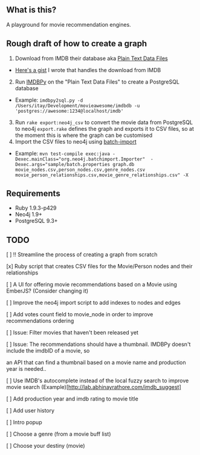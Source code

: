 ## What is this?

A playground for movie recommendation engines.

## Rough draft of how to create a graph

1. Download from IMDB their database aka [Plain Text Data 
Files](http://www.imdb.com/interfaces)
  - [Here's a gist](https://gist.github.com/itayadler/7032229) I wrote that handles the download from IMDB
2. Run [IMDBPy](http://imdbpy.sourceforge.net/) on the "Plain Text Data Files" to create a PostgreSQL database
  - Example: `imdbpy2sql.py -d /Users/itay/Development/movieawesome/imdbdb -u 'postgres://awesome:1234@localhost/imdb'`
3. Run `rake export:neo4j_csv` to convert the movie data from PostgreSQL to neo4j
`export.rake` defines the graph and exports it to CSV files, so at the moment this is where
the graph can be customised
4. Import the CSV files to neo4j using [batch-import](https://github.com/jexp/batch-import)
  - Example: 
  `mvn test-compile exec:java -Dexec.mainClass="org.neo4j.batchimport.Importer" 
  -Dexec.args="sample/batch.properties graph.db 
  movie_nodes.csv,person_nodes.csv,genre_nodes.csv 
  movie_person_relationships.csv,movie_genre_relationships.csv" -X`

## Requirements

* Ruby 1.9.3-p429
* Neo4j 1.9+
* PostgreSQL 9.3+

## TODO

[ ] !! Streamline the process of creating a graph from scratch

[x] Ruby script that creates CSV files for the Movie/Person nodes and their relationships

[ ] A UI for offering movie recommendations based on a Movie using EmberJS? (Consider changing it)

[ ] Improve the neo4j import script to add indexes to nodes and edges

[ ] Add votes count field to movie_node in order to improve recommendations ordering

[ ] Issue: Filter movies that haven't been released yet

[ ] Issue: The recommendations should have a thumbnail. IMDBPy doesn't include the imdbID of a movie, so

an API that can find a thumbnail based on a movie name and production year is needed..

[ ] Use IMDB's autocomplete instead of the local fuzzy search to improve movie search
 (Example)[http://lab.abhinayrathore.com/imdb_suggest]

[ ] Add production year and imdb rating to movie title

[ ] Add user history

[ ] Intro popup 

  [ ] Choose a genre (from a movie buff list)

  [ ] Choose your destiny (movie)
